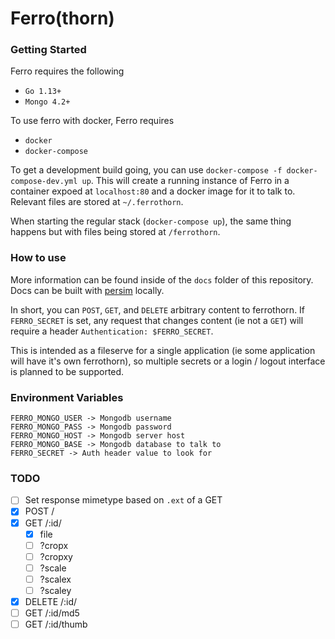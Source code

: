 # Ferro(thorn)

### Getting Started

Ferro requires the following
- `Go 1.13+`
- `Mongo 4.2+`

To use ferro with docker, Ferro requires
- `docker`
- `docker-compose`


To get a development build going, you can use `docker-compose -f docker-compose-dev.yml up`.
This will create a running instance of Ferro in a container expoed at `localhost:80` and a docker image for it to talk to.
Relevant files are stored at `~/.ferrothorn`.

When starting the regular stack (`docker-compose up`), the same thing happens but with files being stored at `/ferrothorn`.

### How to use

More information can be found inside of the `docs` folder of this repository. Docs can be built with [persim](https://github.com/gastrodon/persim) locally. 

In short, you can `POST`, `GET`, and `DELETE` arbitrary content to ferrothorn. If `FERRO_SECRET` is set, any request that changes content (ie not a `GET`) will require a header `Authentication: $FERRO_SECRET`.

This is intended as a fileserve for a single application (ie some application will have it's own ferrothorn), so multiple secrets or a login / logout interface is planned to be supported.

### Environment Variables
```
FERRO_MONGO_USER -> Mongodb username
FERRO_MONGO_PASS -> Mongodb password
FERRO_MONGO_HOST -> Mongodb server host
FERRO_MONGO_BASE -> Mongodb database to talk to
FERRO_SECRET -> Auth header value to look for
```

### TODO
- [ ] Set response mimetype based on `.ext` of a GET
- [x] POST /
- [x] GET /:id/
    - [x] file
    - [ ] ?cropx
    - [ ] ?cropxy
    - [ ] ?scale
    - [ ] ?scalex
    - [ ] ?scaley
- [x] DELETE /:id/
- [ ] GET /:id/md5
- [ ] GET /:id/thumb
